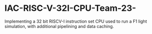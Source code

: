 # IAC-RISC-V-32I-CPU-Team-23-
Implementing a 32 bit RISCV-I instruction set CPU used to run a F1 light simulation, with additional pipelining and data caching.
